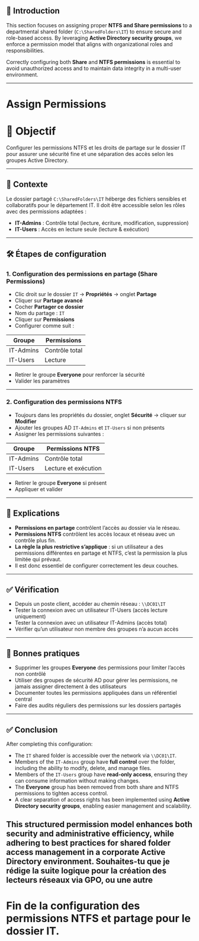 ## 📝 Introduction

This section focuses on assigning proper **NTFS and Share permissions** to a departmental shared folder (`C:\SharedFolders\IT`) to ensure secure and role-based access. By leveraging **Active Directory security groups**, we enforce a permission model that aligns with organizational roles and responsibilities.

Correctly configuring both **Share** and **NTFS permissions** is essential to avoid unauthorized access and to maintain data integrity in a multi-user environment.

---

# Assign Permissions

# 🎯 Objectif  
Configurer les permissions NTFS et les droits de partage sur le dossier IT pour assurer une sécurité fine et une séparation des accès selon les groupes Active Directory.

---

## 📁 Contexte  
Le dossier partagé `C:\SharedFolders\IT` héberge des fichiers sensibles et collaboratifs pour le département IT. Il doit être accessible selon les rôles avec des permissions adaptées :

- **IT-Admins** : Contrôle total (lecture, écriture, modification, suppression)  
- **IT-Users** : Accès en lecture seule (lecture & exécution)

---

## 🛠️ Étapes de configuration

### 1. Configuration des permissions en partage (Share Permissions)

- Clic droit sur le dossier `IT` → **Propriétés** → onglet **Partage**  
- Cliquer sur **Partage avancé**  
- Cocher **Partager ce dossier**  
- Nom du partage : `IT`  
- Cliquer sur **Permissions**  
- Configurer comme suit :

| Groupe      | Permissions   |
|-------------|---------------|
| IT-Admins   | Contrôle total |
| IT-Users    | Lecture       |

- Retirer le groupe **Everyone** pour renforcer la sécurité  
- Valider les paramètres

---

### 2. Configuration des permissions NTFS

- Toujours dans les propriétés du dossier, onglet **Sécurité** → cliquer sur **Modifier**  
- Ajouter les groupes AD `IT-Admins` et `IT-Users` si non présents  
- Assigner les permissions suivantes :

| Groupe      | Permissions NTFS             |
|-------------|-----------------------------|
| IT-Admins   | Contrôle total              |
| IT-Users    | Lecture et exécution        |

- Retirer le groupe **Everyone** si présent  
- Appliquer et valider

---

## 🔐 Explications

- **Permissions en partage** contrôlent l’accès au dossier via le réseau.  
- **Permissions NTFS** contrôlent les accès locaux et réseau avec un contrôle plus fin.  
- **La règle la plus restrictive s’applique** : si un utilisateur a des permissions différentes en partage et NTFS, c’est la permission la plus limitée qui prévaut.  
- Il est donc essentiel de configurer correctement les deux couches.

---

## ✅ Vérification

- Depuis un poste client, accéder au chemin réseau : `\\DC01\IT`  
- Tester la connexion avec un utilisateur IT-Users (accès lecture uniquement)  
- Tester la connexion avec un utilisateur IT-Admins (accès total)  
- Vérifier qu’un utilisateur non membre des groupes n’a aucun accès

---

## 🧠 Bonnes pratiques

- Supprimer les groupes **Everyone** des permissions pour limiter l’accès non contrôlé  
- Utiliser des groupes de sécurité AD pour gérer les permissions, ne jamais assigner directement à des utilisateurs  
- Documenter toutes les permissions appliquées dans un référentiel central  
- Faire des audits réguliers des permissions sur les dossiers partagés  

---

## ✅ Conclusion

After completing this configuration:

- The `IT` shared folder is accessible over the network via `\\DC01\IT`.
- Members of the `IT-Admins` group have **full control** over the folder, including the ability to modify, delete, and manage files.
- Members of the `IT-Users` group have **read-only access**, ensuring they can consume information without making changes.
- The **Everyone** group has been removed from both share and NTFS permissions to tighten access control.
- A clear separation of access rights has been implemented using **Active Directory security groups**, enabling easier management and scalability.

This structured permission model enhances both **security** and **administrative efficiency**, while adhering to best practices for shared folder access management in a corporate Active Directory environment.
Souhaites-tu que je rédige la suite logique pour la création des lecteurs réseaux via GPO, ou une autre
---

# Fin de la configuration des permissions NTFS et partage pour le dossier IT.
